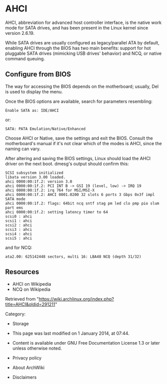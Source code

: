 AHCI
====

AHCI, abbreviation for advanced host controller interface, is the native
work mode for SATA drives, and has been present in the Linux kernel
since version 2.6.19.

While SATA drives are usually configured as legacy/parallel ATA by
default, enabling AHCI through the BIOS has two main benefits: support
for hot pluggable SATA drives (mimicking USB drives' behavior) and NCQ,
or native command queuing.

Configure from BIOS
-------------------

The way for accessing the BIOS depends on the motherboard; usually, Del
is used to display the menu.

Once the BIOS options are available, search for parameters resembling:

    Enable SATA as: IDE/AHCI

or:

    SATA: PATA Emulation/Native/Enhanced

Choose AHCI or Native, save the settings and exit the BIOS. Consult the
motherboard's manual if it's not clear which of the modes is AHCI, since
the naming can vary.

After altering and saving the BIOS settings, Linux should load the AHCI
driver on the next boot. dmesg's output should confirm this:

    SCSI subsystem initialized
    libata version 3.00 loaded.
    ahci 0000:00:1f.2: version 3.0
    ahci 0000:00:1f.2: PCI INT B -> GSI 19 (level, low) -> IRQ 19
    ahci 0000:00:1f.2: irq 764 for MSI/MSI-X
    ahci 0000:00:1f.2: AHCI 0001.0200 32 slots 6 ports 3 Gbps 0x3f impl SATA mode
    ahci 0000:00:1f.2: flags: 64bit ncq sntf stag pm led clo pmp pio slum part ems 
    ahci 0000:00:1f.2: setting latency timer to 64
    scsi0 : ahci
    scsi1 : ahci
    scsi2 : ahci
    scsi3 : ahci
    scsi4 : ahci
    scsi5 : ahci

and for NCQ:

    ata2.00: 625142448 sectors, multi 16: LBA48 NCQ (depth 31/32)

Resources
---------

-   AHCI on Wikipedia
-   NCQ on Wikipedia

Retrieved from
"https://wiki.archlinux.org/index.php?title=AHCI&oldid=291211"

Category:

-   Storage

-   This page was last modified on 1 January 2014, at 07:44.
-   Content is available under GNU Free Documentation License 1.3 or
    later unless otherwise noted.
-   Privacy policy
-   About ArchWiki
-   Disclaimers
